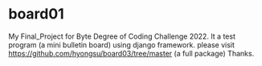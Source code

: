 # board01
My Final_Project for Byte Degree of Coding Challenge 2022.
It a test program (a mini bulletin board) using django framework.
please visit https://github.com/hyongsu/board03/tree/master (a full package)
Thanks.

